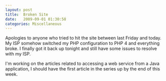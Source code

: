 ```yaml
---
layout: post
title:  Broken Site
date:   2009-09-01 01:30:58
categories: Miscellaneous
---
```

Apologies to anyone who tried to hit the site between last Friday and today. My ISP somehow switched my PHP configuration to PHP 4 and everything broke. I finally got it back up tonight and still have some issues to resolve with my ISP.

I'm working on the articles related to accessing a web service from a Java application, I should have the first article in the series up by the end of this week.